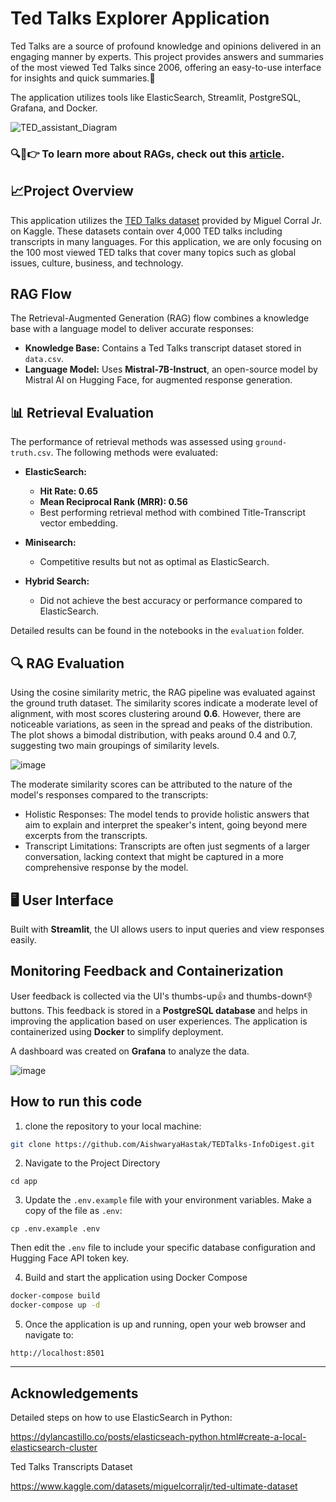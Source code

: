 # Ted Talks Explorer Application

Ted Talks are a source of profound knowledge and opinions delivered in an engaging manner by experts. This project provides answers and summaries of the most viewed Ted Talks since 2006, offering an easy-to-use interface for insights and quick summaries.🚀

The application utilizes tools like ElasticSearch, Streamlit, PostgreSQL, Grafana, and Docker.
 
![TED_assistant_Diagram](https://github.com/user-attachments/assets/c58f2016-2b95-4664-bd71-3208beffd86f)



### 🔍📝👉 To learn more about RAGs, check out this [article](https://medium.com/@aishwaryahastak/understanding-the-roots-of-rags-7b77d26c3dca).

## 📈Project Overview

This application utilizes the [TED Talks dataset](https://www.kaggle.com/datasets/miguelcorraljr/ted-ultimate-dataset) provided by Miguel Corral Jr. on Kaggle. These datasets contain over 4,000 TED talks including transcripts in many languages. For this application, we are only focusing on the 100 most viewed TED talks that cover many topics such as global issues, culture, business, and technology.


## RAG Flow

The Retrieval-Augmented Generation (RAG) flow combines a knowledge base with a language model to deliver accurate responses:

- **Knowledge Base:** Contains a Ted Talks transcript dataset stored in `data.csv`.
- **Language Model:** Uses **Mistral-7B-Instruct**, an open-source model by Mistral AI on Hugging Face, for augmented response generation.

## 📊 Retrieval Evaluation

The performance of retrieval methods was assessed using `ground-truth.csv`. The following methods were evaluated:

- **ElasticSearch:** 
  - **Hit Rate: 0.65** 
  - **Mean Reciprocal Rank (MRR): 0.56** 
  - Best performing retrieval method with combined Title-Transcript vector embedding.
  
- **Minisearch:** 
  - Competitive results but not as optimal as ElasticSearch.

- **Hybrid Search:** 
  - Did not achieve the best accuracy or performance compared to ElasticSearch.

Detailed results can be found in the notebooks in the `evaluation` folder. 

## 🔍 RAG Evaluation

Using the cosine similarity metric, the RAG pipeline was evaluated against the ground truth dataset. The similarity scores indicate a moderate level of alignment, with most scores clustering around **0.6**. However, there are noticeable variations, as seen in the spread and peaks of the distribution. The plot shows a bimodal distribution, with peaks around 0.4 and 0.7, suggesting two main groupings of similarity levels.

 ![image](https://github.com/user-attachments/assets/8f9cae8d-1a69-4402-8865-c0f525d547e6)

The moderate similarity scores can be attributed to the nature of the model's responses compared to the transcripts:
- Holistic Responses: The model tends to provide holistic answers that aim to explain and interpret the speaker's intent, going beyond mere excerpts from the transcripts.
- Transcript Limitations: Transcripts are often just segments of a larger conversation, lacking context that might be captured in a more comprehensive response by the model.

## 🖥️ User Interface

Built with **Streamlit**, the UI allows users to input queries and view responses easily.

## Monitoring Feedback and Containerization

User feedback is collected via the UI's thumbs-up👍 and thumbs-down👎 buttons. This feedback is stored in a **PostgreSQL database** and helps in improving the application based on user experiences. The application is containerized using **Docker** to simplify deployment.

A dashboard was created on **Grafana** to analyze the data.

![image](https://github.com/user-attachments/assets/2b05fc4a-c267-418d-83d4-fff47aca276e)



## How to run this code

1. clone the repository to your local machine:
```bash
git clone https://github.com/AishwaryaHastak/TEDTalks-InfoDigest.git
```

2. Navigate to the Project Directory
```
cd app
```

3. Update the `.env.example` file with your environment variables. Make a copy of the file as `.env`:
```
cp .env.example .env
```
Then edit the `.env` file to include your specific database configuration and Hugging Face API token key.

4. Build and start the application using Docker Compose
```bash
docker-compose build
docker-compose up -d
```

5. Once the application is up and running, open your web browser and navigate to:
```
http://localhost:8501
```
---

## Acknowledgements

Detailed steps on how to use ElasticSearch in Python:

https://dylancastillo.co/posts/elasticseach-python.html#create-a-local-elasticsearch-cluster


Ted Talks Transcripts Dataset

https://www.kaggle.com/datasets/miguelcorraljr/ted-ultimate-dataset
